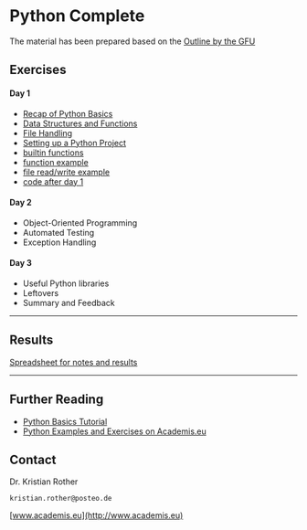 
# Python Complete

The material has been prepared based on the [Outline by the GFU](https://www.gfu.net/seminare-schulungen-kurse/python_sk90/python_complete_s2887.html)

## Exercises

#### Day 1

* [Recap of Python Basics](day1/python_basics.md)
* [Data Structures and Functions](day1/data_structures_functions.md)
* [File Handling](day1/file_handling.md)
* [Setting up a Python Project](day1/python_project.md)
* [builtin functions](day1/builtin_funcs.md)
* [function example](day1/function.py)
* [file read/write example](day1/files.py)
* [code after day 1](snake/day1)


#### Day 2

* Object-Oriented Programming
* Automated Testing
* Exception Handling

#### Day 3

* Useful Python libraries
* Leftovers
* Summary and Feedback

----

## Results

[Spreadsheet for notes and results](https://docs.google.com/spreadsheets/d/1-Dhlvrfh5ZxMe818vHEFXzu5rFh_3I2lvXvOGZ92loE/edit?usp=sharing)

----

## Further Reading

* [Python Basics Tutorial](https://python-basics-tutorial.readthedocs.io/en/latest/)
* [Python Examples and Exercises on Academis.eu](http://www.academis.eu/)

## Contact

Dr. Kristian Rother

`kristian.rother@posteo.de`

[www.academis.eu](http://www.academis.eu)
